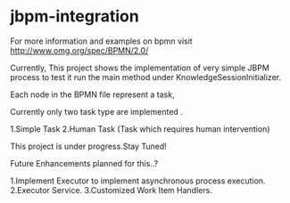 jbpm-integration
================

For more information and examples on bpmn visit
http://www.omg.org/spec/BPMN/2.0/

Currently, This project shows the implementation of very simple JBPM process to test it 
run the main method under KnowledgeSessionInitializer.

Each node in the BPMN file represent a task,

Currently only two task type are implemented .

1.Simple Task
2.Human Task (Task which requires human intervention)

This project is under progress.Stay Tuned!

Future Enhancements planned for this..? 

1.Implement Executor to implement asynchronous process execution.
2.Executor Service.
3.Customized Work Item Handlers.
